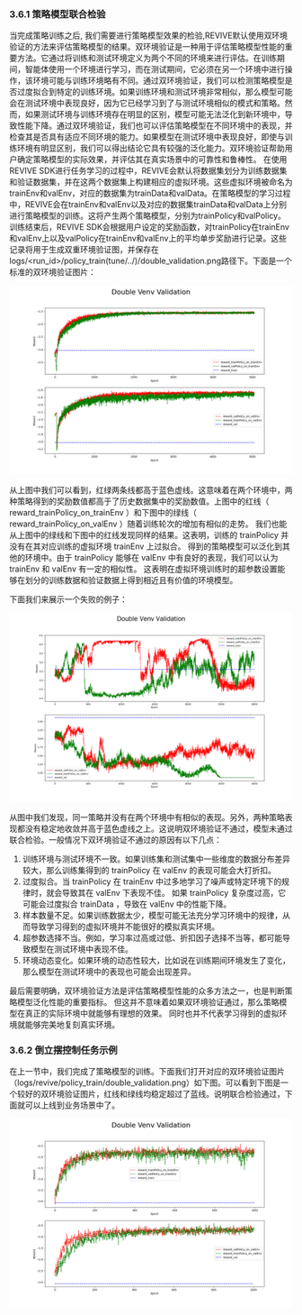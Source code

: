 ### 3.6.1 策略模型联合检验
当完成策略训练之后, 我们需要进行策略模型效果的检验,REVIVE默认使用双环境验证的方法来评估策略模型的结果。双环境验证是一种用于评估策略模型性能的重要方法。它通过将训练和测试环境定义为两个不同的环境来进行评估。在训练期间，智能体使用一个环境进行学习，而在测试期间，它必须在另一个环境中进行操作，该环境可能与训练环境略有不同。通过双环境验证，我们可以检测策略模型是否过度拟合到特定的训练环境。如果训练环境和测试环境非常相似，那么模型可能会在测试环境中表现良好，因为它已经学习到了与测试环境相似的模式和策略。然而，如果测试环境与训练环境存在明显的区别，模型可能无法泛化到新环境中，导致性能下降。通过双环境验证，我们也可以评估策略模型在不同环境中的表现，并检查其是否具有适应不同环境的能力。如果模型在测试环境中表现良好，即使与训练环境有明显区别，我们可以得出结论它具有较强的泛化能力。双环境验证帮助用户确定策略模型的实际效果，并评估其在真实场景中的可靠性和鲁棒性。
在使用REVIVE SDK进行任务学习的过程中，REVIVE会默认将数据集划分为训练数据集和验证数据集，并在这两个数据集上构建相应的虚拟环境。这些虚拟环境被命名为trainEnv和valEnv，对应的数据集为trainData和valData。在策略模型的学习过程中，REVIVE会在trainEnv和valEnv以及对应的数据集trainData和valData上分别进行策略模型的训练。这将产生两个策略模型，分别为trainPolicy和valPolicy。训练结束后，REVIVE SDK会根据用户设定的奖励函数，对trainPolicy在trainEnv和valEnv上以及valPolicy在trainEnv和valEnv上的平均单步奖励进行记录。这些记录将用于生成双重环境验证图，并保存在logs/<run_id>/policy_train(tune/../)/double_validation.png路径下。下面是一个标准的双环境验证图片：


![](../assets/3.6-0.png)

从上图中我们可以看到，红绿两条线都高于蓝色虚线。这意味着在两个环境中，两种策略得到的奖励数值都高于了历史数据集中的奖励数值。上图中的红线（ reward_trainPolicy_on_trainEnv ）和下图中的绿线（ reward_trainPolicy_on_valEnv ）随着训练轮次的增加有相似的走势。 我们也能从上图中的绿线和下图中的红线发现同样的结果。这表明，训练的 trainPolicy 并没有在其对应训练的虚拟环境 trainEnv 上过拟合。 得到的策略模型可以泛化到其他的环境中。由于 trainPolicy 能够在 valEnv 中有良好的表现，我们可以认为 trainEnv 和 valEnv 有一定的相似性。 这表明在虚拟环境训练时的超参数设置能够在划分的训练数据和验证数据上得到相近且有价值的环境模型。

下面我们来展示一个失败的例子：

![](../assets/3.6-1.png)

从图中我们发现，同一策略并没有在两个环境中有相似的表现。另外，两种策略表现都没有稳定地收敛并高于蓝色虚线之上。这说明双环境验证不通过，模型未通过联合检验。一般情况下双环境验证不通过的原因有以下几点：

1. 训练环境与测试环境不一致。如果训练集和测试集中一些维度的数据分布差异较大，那么训练集得到的 trainPolicy 在 valEnv 的表现可能会大打折扣。
2. 过度拟合。当 trainPolicy 在 trainEnv 中过多地学习了噪声或特定环境下的规律时，就会导致其在 valEnv 下表现不佳。 如果 trainPolicy 复杂度过高，它可能会过度拟合 trainData ，导致在 valEnv 中的性能下降。
3. 样本数量不足。如果训练数据太少，模型可能无法充分学习环境中的规律，从而导致学习得到的虚拟环境并不能很好的模拟真实环境。
4. 超参数选择不当。例如，学习率过高或过低、折扣因子选择不当等，都可能导致模型在测试环境中表现不佳。
5. 环境动态变化。如果环境的动态性较大，比如说在训练期间环境发生了变化，那么模型在测试环境中的表现也可能会出现差异。

最后需要明确，双环境验证方法是评估策略模型性能的众多方法之一，也是判断策略模型泛化性能的重要指标。 但这并不意味着如果双环境验证通过，那么策略模型在真正的实际环境中就能够有理想的效果。 同时也并不代表学习得到的虚拟环境就能够完美地复刻真实环境。


### 3.6.2 倒立摆控制任务示例
在上一节中，我们完成了策略模型的训练。下面我们打开对应的双环境验证图片（logs/revive/policy_train/double_validation.png）如下图。可以看到下图是一个较好的双环境验证图片，红线和绿线均稳定超过了蓝线。说明联合检验通过，下面就可以上线到业务场景中了。

![](../assets/3.6-2.png)


